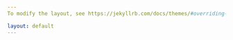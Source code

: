 ```yaml
---
To modify the layout, see https://jekyllrb.com/docs/themes/#overriding-theme-defaults

layout: default
---
```



